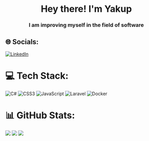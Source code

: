 <h1 align="center">Hey there! I'm Yakup</h1>
<h3 align="center">I am improving myself in the field of software</h3>

## 🌐 Socials:
[![LinkedIn](https://img.shields.io/badge/LinkedIn-%230077B5.svg?logo=linkedin&logoColor=white)](https://www.linkedin.com/in/yakupg%C3%BCnd%C3%BCz34/)

# 💻 Tech Stack:
![C#](https://img.shields.io/badge/c%23-%23239120.svg?style=for-the-badge&logo=csharp&logoColor=white) ![CSS3](https://img.shields.io/badge/css3-%231572B6.svg?style=for-the-badge&logo=css3&logoColor=white) ![JavaScript](https://img.shields.io/badge/javascript-%23323330.svg?style=for-the-badge&logo=javascript&logoColor=%23F7DF1E) ![Laravel](https://img.shields.io/badge/laravel-%23FF2D20.svg?style=for-the-badge&logo=laravel&logoColor=white) ![Docker](https://img.shields.io/badge/docker-%230db7ed.svg?style=for-the-badge&logo=docker&logoColor=white)

# 📊 GitHub Stats:
![](https://github-readme-stats.vercel.app/api?username=YakupGitHub&theme=midnight-purple&hide_border=false&include_all_commits=true&count_private=false)
![](https://github-readme-streak-stats.herokuapp.com/?user=YakupGitHub&theme=midnight-purple&hide_border=false)
![](https://github-readme-stats.vercel.app/api/top-langs/?username=YakupGitHub&theme=midnight-purple&hide_border=false&include_all_commits=true&count_private=false&layout=compact)
